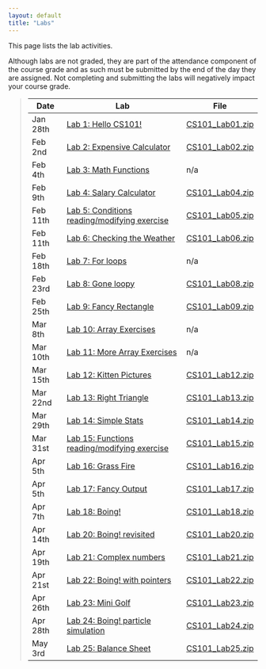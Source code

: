 ```yaml
---
layout: default
title: "Labs"
---
```


This page lists the lab activities.

Although labs are not graded, they are part of the attendance component of the course grade and as such must be submitted by the end of the day they are assigned.  Not completing and submitting the labs will negatively impact your course grade.

> Date | Lab | File
> ---- | --- | ----
> Jan 28th | [Lab 1: Hello CS101!](lab01.html) | [CS101\_Lab01.zip](CS101_Lab01.zip)
> Feb 2nd  | [Lab 2: Expensive Calculator](lab02.html) | [CS101\_Lab02.zip](CS101_Lab02.zip)
> Feb 4th | [Lab 3: Math Functions](lab03.html) | n/a
> Feb 9th | [Lab 4: Salary Calculator](lab04.html) | [CS101\_Lab04.zip](CS101_Lab04.zip)
> Feb 11th | [Lab 5: Conditions reading/modifying exercise](lab05.html) | [CS101\_Lab05.zip](CS101_Lab05.zip)
> Feb 11th | [Lab 6: Checking the Weather](lab06.html) | [CS101\_Lab06.zip](CS101_Lab06.zip)
> Feb 18th | [Lab 7: For loops](lab07.html) | n/a
> Feb 23rd | [Lab 8: Gone loopy](lab08.html) | [CS101\_Lab08.zip](CS101_Lab08.zip)
> Feb 25th | [Lab 9: Fancy Rectangle](lab09.html) | [CS101\_Lab09.zip](CS101_Lab09.zip)
> Mar 8th | [Lab 10: Array Exercises](lab10.html) | n/a
> Mar 10th | [Lab 11: More Array Exercises](lab11.html) | n/a
> Mar 15th  | [Lab 12: Kitten Pictures](lab12.html) | [CS101\_Lab12.zip](CS101_Lab12.zip)
> Mar 22nd | [Lab 13: Right Triangle](lab13.html) | [CS101\_Lab13.zip](CS101_Lab13.zip)
> Mar 29th  | [Lab 14: Simple Stats](lab14.html) | [CS101\_Lab14.zip](CS101_Lab14.zip)
> Mar 31st | [Lab 15: Functions reading/modifying exercise](lab15.html) | [CS101\_Lab15.zip](CS101_Lab15.zip)
> Apr 5th  | [Lab 16: Grass Fire](lab16.html) | [CS101\_Lab16.zip](CS101_Lab16.zip)
> Apr 5th  | [Lab 17: Fancy Output](lab17.html) | [CS101\_Lab17.zip](CS101_Lab17.zip)
> Apr 7th | [Lab 18: Boing!](lab18.html) | [CS101\_Lab18.zip](CS101_Lab18.zip)
> Apr 14th | [Lab 20: Boing! revisited](lab20.html) | [CS101\_Lab20.zip](CS101_Lab19.zip)
> Apr 19th | [Lab 21: Complex numbers](lab21.html) | [CS101\_Lab21.zip](CS101_Lab21.zip)
> Apr 21st | [Lab 22: Boing! with pointers](lab22.html) | [CS101\_Lab22.zip](CS101_Lab22.zip)
> Apr 26th | [Lab 23: Mini Golf](lab23.html) | [CS101\_Lab23.zip](CS101_Lab23.zip)
> Apr 28th | [Lab 24: Boing! particle simulation](lab24.html) | [CS101\_Lab24.zip](CS101_Lab24.zip)
> May 3rd | [Lab 25: Balance Sheet](lab25.html) | [CS101\_Lab25.zip](CS101_Lab25.zip)
